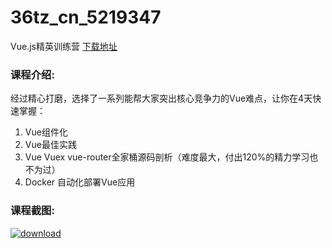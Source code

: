 # 36tz_cn_5219347
Vue.js精英训练营
[下载地址](http://www.36tz.cn/article/5219347 "下载地址")
### 课程介绍:
经过精心打磨，选择了一系列能帮大家突出核心竞争力的Vue难点，让你在4天快速掌握：
1. Vue组件化
2. Vue最佳实践
3. Vue Vuex vue-router全家桶源码剖析（难度最大，付出120%的精力学习也不为过）
4. Docker 自动化部署Vue应用

### 课程截图:
[![download](http://36tz.cn/muke_img/2021_04_2-12.png "下载地址")](http://www.36tz.cn "下载地址")
